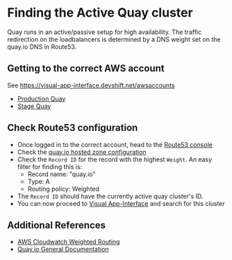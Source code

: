 # Finding the Active Quay cluster

Quay runs in an active/passive setup for high availability. The traffic redirection on the loadbalancers is determined by a DNS weight set on the quay.io DNS in Route53.

## Getting to the correct AWS account

See https://visual-app-interface.devshift.net/awsaccounts

- [Production Quay](https://visual-app-interface.devshift.net/awsaccounts#/aws/quayio-prod/account.yml)
- [Stage Quay](https://visual-app-interface.devshift.net/awsaccounts#/aws/quayio-stage/account.yml)

## Check Route53 configuration

- Once logged in to the correct account, head to the [Route53 console](https://console.aws.amazon.com/route53/v2/hostedzones#)
- Check the [quay.io hosted zone configuration](https://console.aws.amazon.com/route53/v2/hostedzones#ListRecordSets/Z2FAYW1VCQM237)
- Check the `Record ID` for the record with the highest `Weight`. An easy filter for finding this is:
  - Record name: "quay.io"
  - Type: A
  - Routing policy: Weighted
- The `Record ID` should have the currently active quay cluster's ID.
- You can now proceed to [Visual App-Interface](https://visual-app-interface.devshift.net/clusters) and search for this cluster

## Additional References

- [AWS Cloudwatch Weighted Routing](https://docs.aws.amazon.com/Route53/latest/DeveloperGuide/routing-policy.html#routing-policy-weighted)
- [Quay.io General Documentation](https://gitlab.cee.redhat.com/service/app-interface/blob/e525a77f7c208cd498ee33d4bad63ae2c179a76d/docs%2Fquay%2Fquayio.md)

